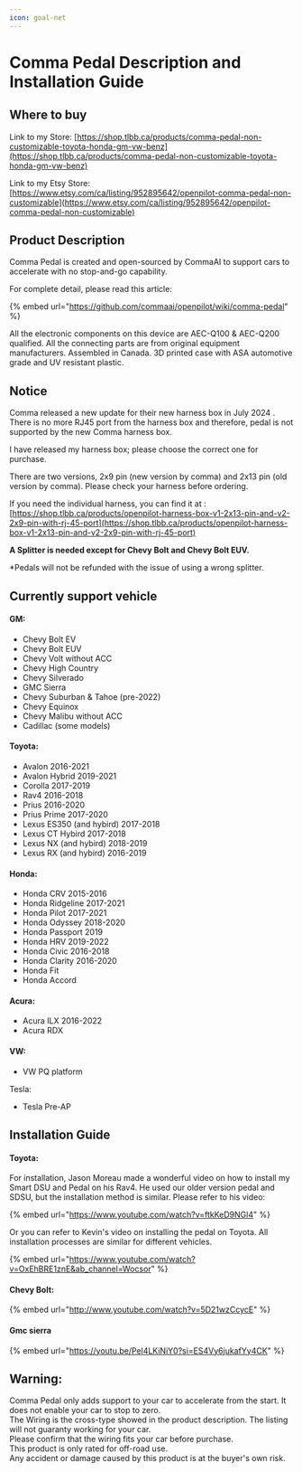```yaml
---
icon: goal-net
---
```


# Comma Pedal Description and Installation Guide

## Where to buy

Link to my Store: [https://shop.tlbb.ca/products/comma-pedal-non-customizable-toyota-honda-gm-vw-benz](https://shop.tlbb.ca/products/comma-pedal-non-customizable-toyota-honda-gm-vw-benz)

Link to my Etsy Store: [https://www.etsy.com/ca/listing/952895642/openpilot-comma-pedal-non-customizable](https://www.etsy.com/ca/listing/952895642/openpilot-comma-pedal-non-customizable)



## Product Description

Comma Pedal is created and open-sourced by CommaAI to support cars to accelerate with no stop-and-go capability.&#x20;

For complete detail, please read this article:&#x20;

{% embed url="https://github.com/commaai/openpilot/wiki/comma-pedal" %}

All the electronic components on this device are AEC-Q100 & AEC-Q200 qualified. All the connecting parts are from original equipment manufacturers. Assembled in Canada. 3D printed case with ASA automotive grade and UV resistant plastic.

## Notice

Comma released a new update for their new harness box in July 2024 . There is no more RJ45 port from the harness box and therefore, pedal is not supported by the new Comma harness box.

I have released my harness box; please choose the correct one for purchase.

There are two versions, 2x9 pin (new version by comma) and 2x13 pin (old version by comma). Please check your harness before ordering.

If you need the individual harness, you can find it at : [https://shop.tlbb.ca/products/openpilot-harness-box-v1-2x13-pin-and-v2-2x9-pin-with-rj-45-port](https://shop.tlbb.ca/products/openpilot-harness-box-v1-2x13-pin-and-v2-2x9-pin-with-rj-45-port)

**A Splitter is needed except for Chevy Bolt and Chevy Bolt EUV.**

\*Pedals will not be refunded with the issue of using a wrong splitter.

## **Currently support vehicle**

#### GM:&#x20;

* Chevy Bolt EV
* Chevy Bolt EUV
* Chevy Volt without ACC
* Chevy High Country
* Chevy Silverado
* GMC Sierra
* Chevy Suburban & Tahoe (pre-2022)
* Chevy Equinox
* Chevy Malibu without ACC
* Cadillac (some models)

#### Toyota:

* Avalon 2016-2021
* Avalon Hybrid 2019-2021
* Corolla 2017-2019
* Rav4 2016-2018
* Prius 2016-2020
* Prius Prime 2017-2020
* Lexus ES350 (and hybird)  2017-2018
* Lexus CT Hybird 2017-2018
* Lexus NX  (and hybird) 2018-2019
* Lexus RX  (and hybird) 2016-2019

#### Honda:&#x20;

* Honda CRV 2015-2016
* Honda Ridgeline 2017-2021
* Honda Pilot 2017-2021
* Honda Odyssey 2018-2020
* Honda Passport 2019
* Honda HRV 2019-2022
* Honda Civic 2016-2018
* Honda Clarity 2016-2020
* Honda Fit
* Honda Accord

#### Acura:&#x20;

* Acura ILX 2016-2022
* Acura RDX&#x20;

#### VW:&#x20;

* VW PQ platform&#x20;

Tesla:&#x20;

* Tesla Pre-AP



## Installation Guide

#### Toyota:&#x20;

For installation, Jason Moreau made a wonderful video on how to install my Smart DSU and Pedal on his Rav4. He used our older version pedal and SDSU, but the installation method is similar. Please refer to his video:&#x20;

{% embed url="https://www.youtube.com/watch?v=ftkKeD9NGl4" %}

Or you can refer to Kevin's video on installing the pedal on Toyota. All installation processes are similar for different vehicles.&#x20;

{% embed url="https://www.youtube.com/watch?v=OxEhBRE1znE&ab_channel=Wocsor" %}

#### Chevy Bolt:&#x20;

{% embed url="http://www.youtube.com/watch?v=5D21wzCcycE" %}

#### Gmc sierra

{% embed url="https://youtu.be/Pel4LKiNiY0?si=ES4Vy6jukafYy4CK" %}

## **Warning:**

Comma Pedal only adds support to your car to accelerate from the start. It does not enable your car to stop to zero.\
The Wiring is the cross-type showed in the product description. The listing will not guaranty working for your car.\
Please confirm that the wiring fits your car before purchase.\
This product is only rated for off-road use.\
Any accident or damage caused by this product is at the buyer's own risk.
